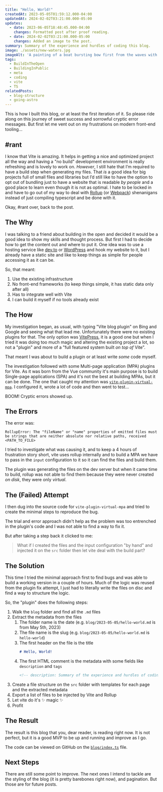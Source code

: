 ```yaml
---
title: "Hello, World!"
createdAt: 2023-05-05T01:59:12.000-04:00
updatedAt: 2024-02-02T03:21:00.000-05:00
updates:
  - date: 2023-06-05T18:48:45.000-04:00
    changes: Formatted post after proof reading.
  - date: 2024-02-02T03:21:00.000-05:00
    changes: Added an image to the post.
summary: Summary of the experience and hurdles of coding this blog.
image: ./assets/new-waters.jpg
imageAlt: 'A painting of a boat bursting bow first from the waves with a rainbow on the background.'
tags:
  - BuildInTheOpen
  - BuildingInPublic
  - meta
  - coding
  - vite
  - TS
relatedPosts:
  - blog-structure
  - going-astro
---
```


This is how I built this blog, or at least the first iteration of it. So please ride along on this journey of sweet success and sorrowful cryptic error messages.
But first let me vent out on my frustrations on modern front-end tooling...

## #rant

I know that Vite is amazing. It helps in getting a nice and optimized project all the way and having a "no build" development environment is really refreshing and is lovely to work on. _However_, I still hate that I’m required to have a build step when generating my files. That _is_ a good idea for big projects full of small files and libraries but I’d still like to have the option to opt out of bundling just to have a website that is readable _by people_ and a good place to learn even though it is not as optimal. I hate to be locked in and have to go out of my way to deal with [Rollup](https://rollupjs.org/) (or [Webpack](https://webpack.js.org/)) shenanigans instead of just compiling typescript and be done with it.

Okay, #rant over, back to the post.

## The Why

I was talking to a friend about building in the open and decided it would be a good idea to show my skills and thought process. But first I had to decide how to get the content out and where to put it.
One idea was to use a hosting service like [dev.to](https://dev.to/) or [WordPress](https://wordpress.org/) and hook my website to it, but I already have a static site and like to keep things as simple for people accessing it as it can be.

So, that meant:

1. Use the existing infrastructure
2. No front-end frameworks (to keep things simple, it has static data only after all)
3. Has to integrate well with Vite
4. I can build it myself if no tools already exist

## The How

My investigation began, as usual, with typing "Vite blog plugin" on Bing and Google and seeing what that lead me.
Unfortunately there were no existing plugins for that. The only option was [VitePress](https://vitepress.dev/), it is a good one but when I tried it was doing too much magic and altering the existing project a lot, so not a "plugin" and more of a "full featured system built _on top of_ Vite".

That meant I was about to build a plugin or at least write _some_ code myself.

The investigation followed with some Multi-page application (MPA) plugins for Vite. As it was born from the Vue community it's main purpose is to build Single-page applications (SPA) and it's not the best at building MPAs, but it can be done. The one that caught my attention was [`vite-plugin-virtual-mpa`](https://github.com/emosheeep/vite-plugin-virtual-mpa/). I configured it, wrote a lot of code and then went to test...

BOOM! Cryptic errors showed up.

## The Errors

The error was:

```
RollupError: The "fileName" or "name" properties of emitted files must be strings that are neither absolute nor relative paths, received <PATH_TO_FILE>
```

I tried to investigate what was causing it, and to keep a 4 hours of frustration story short, vite uses rollup internally and to build a MPA we have to pass in the `input` configuration to it so it can find the files and build them.

The plugin was generating the files on the dev server but when it came time to build, rollup was not able to find them because they were never created _on disk_, they were only _virtual_.

## The (Failed) Attempt

I then dug into the source code for `vite-plugin-virtual-mpa` and tried to create the minimal steps to reproduce the bug.

The trial and error approach didn't help as the problem was too entrenched in the plugin's code and I was not able to find a way to fix it.

But after taking a step back it clicked to me:

> What if I created the files and the input configuration "by hand" and injected it on the `src` folder then let vite deal with the build part?

## The Solution

This time I tried the minimal approach first to find bugs and was able to build a working version in a couple of hours. Much of the logic was reused from the plugin fix attempt, I just had to literally write the files on disc and find a way to structure the logic.

So, the "plugin" does the following steps:

1. Walk the `blog` folder and find all the `.md` files
2. Extract the metadata from the files
   1. The folder name is the date
      (e.g. `blog/2023-05-05/hello-world.md` is from May 5th, 2023)
   2. The file name is the slug
      (e.g. `blog/2023-05-05/hello-world.md` is `hello-world`)
   3. The first header on the file is the title
      ```markdown
      # Hello, World!
      ```
   4. The first HTML comment is the metadata with some fields like `description` and `tags`
      ```html
      <!-- description: Summary of the experience and hurdles of coding this blog. -->
      ```
3. Create a file structure on the `src` folder with templates for each page and the extracted metadata
4. Export a list of files to be injected by Vite and Rollup
5. Let vite do it's ✨ magic ✨
6. Profit

## The Result

The result is this blog that you, dear reader, is reading right now. It is not perfect, but it is a good MVP to be up and running and improve as I go.

The code can be viewed on GitHub on the [`blog/index.ts`](https://github.com/madcampos/madcampos/blob/main/build/blog/index.ts) file.

## Next Steps

There are still some point to improve. The next ones I intend to tackle are the styling of the blog (it is pretty barebones right now), and pagination.
But those are for future posts.
